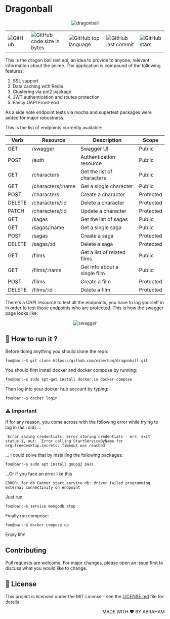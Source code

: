 # Dragonball

<p align="center">
  <img src="./dragonball.jpeg" alt="dragonball" />  
</p>

<table border="0" cellspacing="0" cellpadding="0" style="border-collapse: collapse; border: none;">
  <tr>
    <td><img alt="GitHub" src="https://img.shields.io/github/license/wwleak/dragonball?style=for-the-badge"></td>
    <td><img alt="GitHub code size in bytes" src="https://img.shields.io/github/languages/code-size/wwleak/dragonball?style=for-the-badge"></td>
    <td><img alt="GitHub top language" src="https://img.shields.io/github/languages/top/wwleak/dragonball?style=for-the-badge"></td>
    <td><img alt="GitHub last commit" src="https://img.shields.io/github/last-commit/wwleak/dragonball?style=for-the-badge"></td>
    <td><img alt="GitHub stars" src="https://img.shields.io/github/stars/wwleak/dragonball?style=for-the-badge"></td>
  </tr>
</table>

This is the dragon ball rest api, an idea to provide to anyone, relevant information about the anime.
The application is compound of the following features:

<ol>
  <li>SSL support</li>
  <li>Data caching with Redis</li>
  <li>Clustering via pm2 package</li>
  <li>JWT authentication and routes protection</li>
  <li>Fancy OAPI Front-end</li>
</ol>

As a side note endpoint tests via mocha and supertest packages were added for major robustness.

This is the list of endpoints currently available:


<table>
  <thead>
    <tr>
      <th>Verb</th><th>Resource</th><th>Description</th><th>Scope</th>
    </tr>
  </thead>
  <tbody>
    <tr>
      <td>GET</td><td>/swagger</td><td>Swagger UI</td><td>Public</td>
    </tr>
    <tr>
      <td>POST</td><td>/auth</td><td>Authentication resource</td><td>Public</td>
    </tr>
    <tr>
      <td>GET</td><td>/characters</td><td>Get the list of characters</td><td>Public</td>
    </tr>
    <tr>
      <td>GET</td><td>/characters/:name</td><td>Get a single character</td><td>Public</td>
    </tr>
    <tr>
      <td>POST</td><td>/characters</td><td>Create a character</td><td>Protected</td>
    </tr>
    <tr>
      <td>DELETE</td><td>/characters/:id</td><td>Delete a character</td><td>Protected</td>
    </tr>
    <tr>
      <td>PATCH</td><td>/characters/:id</td><td>Update a character</td><td>Protected</td>
    </tr>
    <tr>
      <td>GET</td><td>/sagas</td><td>Get the list of sagas</td><td>Public</td>
    </tr>
    <tr>
      <td>GET</td><td>/sagas/:name</td><td>Get a single saga</td><td>Public</td>
    </tr>
    <tr>
      <td>POST</td><td>/sagas</td><td>Create a saga</td><td>Protected</td>
    </tr>
    <tr>
      <td>DELETE</td><td>/sagas/:id</td><td>Delete a saga</td><td>Protected</td>
    </tr>
    <tr>
      <td>GET</td><td>/films</td><td>Get a list of related films</td><td>Public</td>
    </tr>
    <tr>
      <td>GET</td><td>/films/:name</td><td>Get info about a single film</td><td>Public</td>
    </tr>
    <tr>
      <td>POST</td><td>/films</td><td>Create a film</td><td>Protected</td>
    </tr>
    <tr>
      <td>DELETE</td><td>/films/:id</td><td>Delete a film</td><td>Protected</td>
    </tr>
  </tbody>
</table>

There's a OAPI resource to test all the endpoints, you have to log yourself in in order to test those endpoints who are protected. This is how the swagger page looks like:

<p align="center">
  <img src="./swagger.png" alt="swagger" />  
</p>

## :rocket: How to run it ?

Before doing anything you should clone the repo:

```console
foo@bar:~$ git clone https://github.com/eiberham/dragonball.git
```

You should first install docker and docker compose by running:

```console
foo@bar:~$ sudo apt-get install docker.io docker-compose
```
Then log into your docker hub account by typing:

```console
foo@bar:~$ docker login
```
### :warning: Important

If for any reason, you come across with the following error while trying to log in (as i did) ...

```
`Error saving credentials: error storing credentials - err: exit status 1, out: `Error calling StartServiceByName for org.freedesktop.secrets: Timeout was reached``
```

... I could solve that by installing the following packages:

 ```console
foo@bar:~$ sudo apt install gnupg2 pass
```

...Or if you face an error like this

```console
ERROR: for db Cannot start service db: driver failed programming external connectivity on endpoint 
```
Just run

 ```console
foo@bar:~$ service mongodb stop 
 ```

Finally run compose:

```console
foo@bar:~$ docker-compose up
```

Enjoy life!

## Contributing
Pull requests are welcome. For major changes, please open an issue first to discuss what you would like to change.

## :pushpin: License

This project is licensed under the MIT License - see the [LICENSE.md](LICENSE.md) file for details

<p align="right">MADE WITH ❤ BY ABRAHAM</p>
